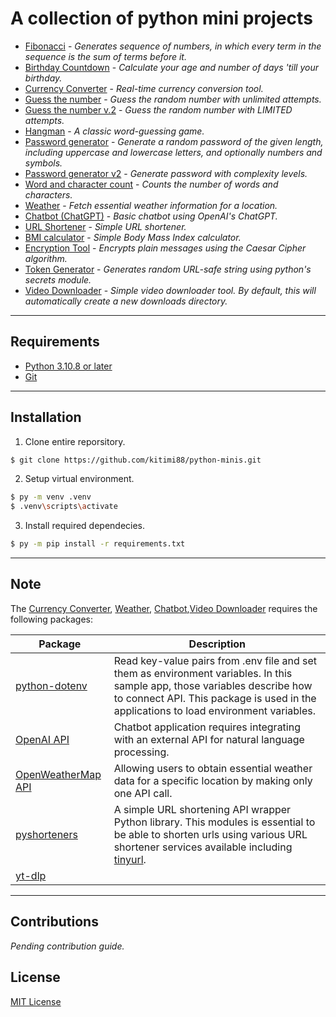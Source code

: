 # A collection of python mini projects

* [Fibonacci](./fibonacci.py) - _Generates sequence of numbers, in which every term in the sequence is the sum of terms before it._
* [Birthday Countdown](./birthday_countdown.py) - _Calculate your age and number of days 'till your birthday._
* [Currency Converter](./currency_convert.py) - _Real-time currency conversion tool._
* [Guess the number](./guess_num.py) - _Guess the random number with unlimited attempts._
* [Guess the number v.2](./guess_num_2.py) - _Guess the random number with LIMITED attempts._
* [Hangman](./hangman.py) - _A classic word-guessing game._
* [Password generator](./password_gen.py) - _Generate a random password of the given length, including uppercase and lowercase letters, and optionally numbers and symbols._
* [Password generator v2](./password_gen2.py) - _Generate password with complexity levels._
* [Word and character count](./word_count.py) - _Counts the number of words and characters._
* [Weather](./weather.py) - _Fetch essential weather information for a location._
* [Chatbot (ChatGPT)](./chatbot.py) - _Basic chatbot using OpenAI's ChatGPT._
* [URL Shortener](./shorten_url.py) - _Simple URL shortener._
* [BMI calculator](./bmi_calculator.py) - _Simple Body Mass Index calculator._
* [Encryption Tool](./encryption_tool.py) - _Encrypts plain messages using the Caesar Cipher algorithm._
* [Token Generator](./token_generator.py) - _Generates random URL-safe string using python's secrets module._
* [Video Downloader](./video_downloader.py) - _Simple video downloader tool. By default, this will automatically create a new downloads directory._

---

## Requirements
- [Python 3.10.8 or later](https://www.python.org/downloads/)
- [Git](https://git-scm.com/)

---
## Installation
1. Clone entire reporsitory.

```bash
$ git clone https://github.com/kitimi88/python-minis.git
```

2. Setup virtual environment.

```bash
$ py -m venv .venv
$ .venv\scripts\activate
```

3. Install required dependecies.

```bash
$ py -m pip install -r requirements.txt
```

---
## Note

The [Currency Converter](./currency_convert.py), [Weather](./weather.py), [Chatbot](./chatbot.py),[Video Downloader](./video_downloader.py) requires the following packages:

| Package | Description |
| ------- | ----------- |
|[python-dotenv](https://pypi.org/project/python-dotenv/) |Read key-value pairs from .env file and set them as environment variables. In this sample app, those variables describe how to connect API. This package is used in the applications to load environment variables.|
| [OpenAI API](https://pypi.org/project/openai/) | Chatbot application requires integrating with an external API for natural language processing.
| [OpenWeatherMap API](https://openweathermap.org/api) | Allowing users to obtain essential weather data for a specific location by making only one API call.
|[pyshorteners](https://pyshorteners.readthedocs.io/en/latest/apis.html#implemented-apis)|A simple URL shortening API wrapper Python library. This modules is essential to be able to shorten urls using various URL shortener services available including [tinyurl](https://tinyurl.com/app).
|[yt-dlp](https://pypi.org/project/yt-dlp/)|

---
## Contributions
_Pending contribution guide._

## License
[MIT License](./LICENSE)

